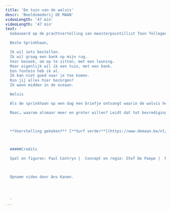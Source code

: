 ```yaml
---
title: 'De tuin van de walvis'
descr: 'Beeldsmederij DE MAAN'
videoLength: '47 min'
videoLength: '47 min'
text: '
  Gebaseerd op de prachtvertelling van meesterpointillist Toon Tellegen, bekroond met de Zilveren Griffel 2016. Over een walvis die een tuin op zijn rug wil. Tot het zover is.

  Beste Sprinkhaan,

  Ik wil iets bestellen.
  Ik wil graag een bank op mijn rug.
  Voor bezoek, om op te zitten, met een leuning.
  Maar eigenlijk wil ik een tuin, met een bank.
  Een fontein heb ik al.
  Ik kan niet goed naar je toe komen.
  Kun jij alles hier bezorgen?
  Ik woon midden in de oceaan.                            

  Walvis

  Als de sprinkhaan op een dag een briefje ontvangt waarin de walvis hem vraagt om een tuin, verzamelt hij alles wat hij daarvoor nodig heeft. Hij laadt het in een boot en gaat op weg.

  Maar… waarom alsmaar meer en groter willen? Leidt dat tot bevrediging? Tot het grote geluk? In deze allegorische vertelling wordt ons consumptiegedrag op een minzame manier onder de loep genomen. Toon Tellegen naar de hand van Stef De Paepe. Tot leven gebracht door beeldduivel-doet-al Paul Contryn en de stemmen van topacteurs als Tom Van Dyck, Ini Massez en Stefaan Degand, ondergedompeld in de soundscape van Pepijn Caudron zodat je verbeelding helemaal op hol slaat.

  ‍

  **Voorstelling gekeken?** [**Surf verder**](https://www.demaan.be/nl/cinemawalvis_tuinatelier) **voor nog meer plezier met het inspiratieplatform van beeldsmederij DE MAAN en creëer thuis je eigen fascinerend TUINATELIER!**

  

  #####Credits

  Spel en figuren: Paul Contryn |  Concept en regie: Stef De Paepe |  Naar: Toon Tellegen (Querido) |  Kostuumadvies: Katinka Heremans |  Soundscape: Pepijn Caudron |  Vorm: Stef De Paepe, Paul Contryn en Stéphane Vloebergh | Met de stemmen van: Tom Van Dyck, Ini Massez, Stefaan Degand, Günther Lesage, Esther Lybeert, Pepijn Caudron, Stef De Paepe en Paul Contryn | Zang: Stefaan Degand, Esther Lybeert

  ‍

  Opname video door Ans Kanen.

  
  

  ‍'
---
```

